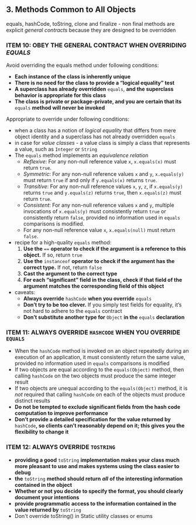 ## 3. Methods Common to All Objects

equals, hashCode, toString, clone and finalize - non final methods are explicit *general contracts* because they are designed to be overridden

### **ITEM 10: OBEY THE GENERAL CONTRACT WHEN OVERRIDING** *EQUALS*

Avoid overriding the equals method under following conditions:

- **Each instance of the class is inherently unique**
- **There is no need for the class to provide a “logical equality” test**
- **A superclass has already overridden** `equals`, **and the superclass behavior is appropriate for this class**
- **The class is private or package-private, and you are certain that its** `equals` **method will never be invoked**

Appropriate to override under following conditions:

- when a class has a notion of *logical equality* that differs from mere object identity and a superclass has not already overridden `equals`
- in case for *value classes* - a value class is simply a class that represents a value, such as `Integer` or `String`
- The `equals` method implements an *equivalence relation*
  - *Reflexive*: For any non-null reference value `x`, `x.equals(x)` must return `true`.
  - *Symmetric*: For any non-null reference values `x` and `y`, `x.equals(y)` must return `true` if and only if `y.equals(x)` returns `true`.
  - *Transitive*: For any non-null reference values `x`, `y`, `z`, if `x.equals(y)` returns `true` and `y.equals(z)` returns `true`, then `x.equals(z)` must return `true`.
  - *Consistent*: For any non-null reference values `x` and `y`, multiple invocations of `x.equals(y)` must consistently return `true` or consistently return `false`, provided no information used in `equals` comparisons is modified.
  - For any non-null reference value `x`, `x.equals(null)` must return `false`.
- recipe for a high-quality `equals` method:
  1. **Use the** `==` **operator to check if the argument is a reference to this object.** If so, return `true`
  2. **Use the** `instanceof` **operator to check if the argument has the correct type.** If not, return `false`
  3. **Cast the argument to the correct type**
  4. **For each “significant” field in the class, check if that field of the argument matches the corresponding field of this object**
- caveats:
  - **Always override** `hashCode` **when you override** `equals`
  - **Don’t try to be too clever.** If you simply test fields for equality, it’s not hard to adhere to the `equals` contract
  - **Don’t substitute another type for** `Object` **in the** `equals` **declaration**



### **ITEM 11: ALWAYS OVERRIDE** `HASHCODE` **WHEN YOU OVERRIDE** `EQUALS`

- When the `hashCode` method is invoked on an object repeatedly during an execution of an application, it must consistently return the same value, provided no information used in `equals` comparisons is modified
- If two objects are equal according to the `equals(Object)` method, then calling `hashCode` on the two objects must produce the same integer result
- If two objects are unequal according to the `equals(Object)` method, it is *not* required that calling `hashCode` on each of the objects must produce distinct results
- **Do not be tempted to exclude significant fields from the hash code computation to improve performance**
- **Don’t provide a detailed specification for the value returned by** `hashCode`**, so clients can’t reasonably depend on it; this gives you the flexibility to change it**



### **ITEM 12: ALWAYS OVERRIDE** `TOSTRING`

- **providing a good** `toString` **implementation makes your class much more pleasant to use and makes systems using the class easier to debug**
- **the** `toString` **method should return** ***all*** **of the interesting information contained in the object**
- **Whether or not you decide to specify the format, you should clearly document your intentions**
- **provide programmatic access to the information contained in the value returned by** `toString`
- Don't override toString() in Static utility classes or enums







